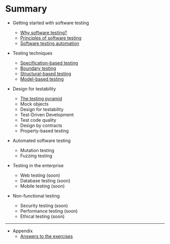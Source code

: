 # Summary

* Getting started with software testing
	* [Why software testing?](why-software-testing.md)
	* [Principles of software testing](testing-principles.md)
	* [Software testing automation](test-automation.md)

* Testing techniques
	* [Specification-based testing](specification-based-testing.md)
	* [Boundary testing](boundary-testing.md)
	* [Structural-based testing](structural-testing.md)
	* [Model-based testing](model-based-testing.md)

* Design for testability
	* [The testing pyramid](testing-pyramid.md)
	* Mock objects
	* Design for testability
	* Test-Driven Development
	* Test code quality
	* Design by contracts
	* Property-based testing

* Automated software testing
	* Mutation testing
	* Fuzzing testing

* Testing in the enterprise
	* Web testing (soon)
	* Database testing (soon)
	* Mobile testing (soon)

* Non-functional testing
	* Security testing (soon)
	* Performance testing (soon)
	* Ethical testing (soon)

--- 

* Appendix
	* [Answers to the exercises](answers.md)

